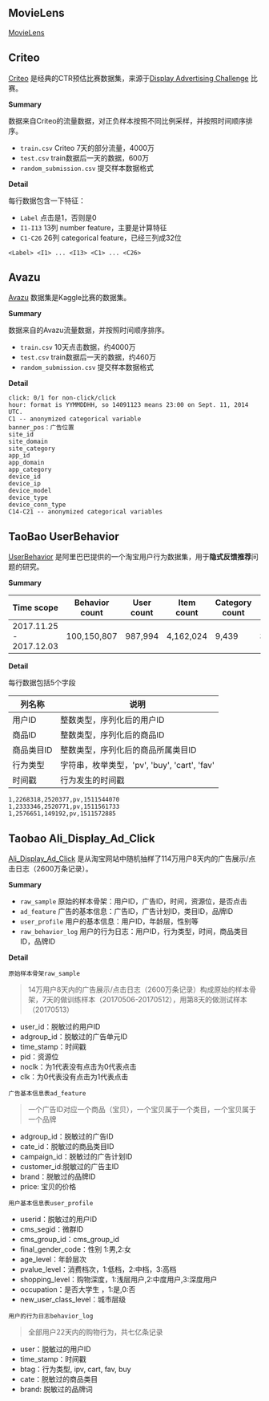 ## MovieLens

[MovieLens](https://grouplens.org/datasets/movielens/latest/)

## Criteo

[Criteo](https://figshare.com/articles/dataset/Kaggle_Display_Advertising_Challenge_dataset/5732310) 是经典的CTR预估比赛数据集，来源于[Display Advertising Challenge](https://www.kaggle.com/c/criteo-display-ad-challenge/data) 比赛。

**Summary**

数据来自Criteo的流量数据，对正负样本按照不同比例采样，并按照时间顺序排序。

* `train.csv` Criteo 7天的部分流量，4000万
* `test.csv` train数据后一天的数据，600万
* `random_submission.csv` 提交样本数据格式

**Detail**

每行数据包含一下特征：

* `Label` 点击是1，否则是0
* `I1-I13` 13列 number feature，主要是计算特征
* `C1-C26` 26列 categorical feature，已经三列成32位

```
<Label> <I1> ... <I13> <C1> ... <C26>
```

## Avazu

[Avazu](https://www.kaggle.com/c/avazu-ctr-prediction/data) 数据集是Kaggle比赛的数据集。

**Summary**

数据来自的Avazu流量数据，并按照时间顺序排序。

* `train.csv` 10天点击数据，约4000万
* `test.csv` train数据后一天的数据，约460万
* `random_submission.csv` 提交样本数据格式

**Detail**

```id: ad identifier
click: 0/1 for non-click/click
hour: format is YYMMDDHH, so 14091123 means 23:00 on Sept. 11, 2014 UTC.
C1 -- anonymized categorical variable
banner_pos：广告位置
site_id
site_domain
site_category
app_id
app_domain
app_category
device_id
device_ip
device_model
device_type
device_conn_type
C14-C21 -- anonymized categorical variables
```

## TaoBao UserBehavior

[UserBehavior](https://tianchi.aliyun.com/dataset/dataDetail?dataId=649) 是阿里巴巴提供的一个淘宝用户行为数据集，用于**隐式反馈推荐**问题的研究。

**Summary**

Time scope|Behavior count|User count|Item count|Category count|Size
-----|-----|-----|-----|-----|-----
2017.11.25 - 2017.12.03|100,150,807|987,994|4,162,024|9,439|3.67G

**Detail**

每行数据包括5个字段

列名称|说明
-----|-----
用户ID|整数类型，序列化后的用户ID
商品ID|整数类型，序列化后的商品ID
商品类目ID|整数类型，序列化后的商品所属类目ID
行为类型|字符串，枚举类型，'pv', 'buy', 'cart', 'fav'
时间戳|行为发生的时间戳

```
1,2268318,2520377,pv,1511544070
1,2333346,2520771,pv,1511561733
1,2576651,149192,pv,1511572885
```

## Taobao Ali_Display_Ad_Click

[Ali_Display_Ad_Click](https://tianchi.aliyun.com/dataset/dataDetail?dataId=56&userId=1) 是从淘宝网站中随机抽样了114万用户8天内的广告展示/点击日志（2600万条记录）。

**Summary**

* `raw_sample` 原始的样本骨架：用户ID，广告ID，时间，资源位，是否点击
* `ad_feature`	广告的基本信息：广告ID，广告计划ID，类目ID，品牌ID
* `user_profile` 用户的基本信息：用户ID，年龄层，性别等
* `raw_behavior_log` 用户的行为日志：用户ID，行为类型，时间，商品类目ID，品牌ID

**Detail**

`原始样本骨架raw_sample`

> 14万用户8天内的广告展示/点击日志（2600万条记录）构成原始的样本骨架，7天的做训练样本（20170506-20170512），用第8天的做测试样本（20170513）

* user_id：脱敏过的用户ID
* adgroup_id：脱敏过的广告单元ID
* time_stamp：时间戳
* pid：资源位
* noclk：为1代表没有点击为0代表点击
* clk：为0代表没有点击为1代表点击

`广告基本信息表ad_feature`

> 一个广告ID对应一个商品（宝贝），一个宝贝属于一个类目，一个宝贝属于一个品牌

* adgroup_id：脱敏过的广告ID
* cate_id：脱敏过的商品类目ID
* campaign_id：脱敏过的广告计划ID
* customer_id:脱敏过的广告主ID
* brand：脱敏过的品牌ID
* price: 宝贝的价格

`用户基本信息表user_profile`
* userid：脱敏过的用户ID
* cms_segid：微群ID
* cms_group_id：cms_group_id
* final_gender_code：性别 1:男,2:女
* age_level：年龄层次
* pvalue_level：消费档次，1:低档，2:中档，3:高档
* shopping_level：购物深度，1:浅层用户,2:中度用户,3:深度用户
* occupation：是否大学生 ，1:是,0:否
* new_user_class_level：城市层级

`用户的行为日志behavior_log`

> 全部用户22天内的购物行为，共七亿条记录

* user：脱敏过的用户ID
* time_stamp：时间戳
* btag：行为类型,  ipv, cart, fav, buy
* cate：脱敏过的商品类目
* brand: 脱敏过的品牌词
